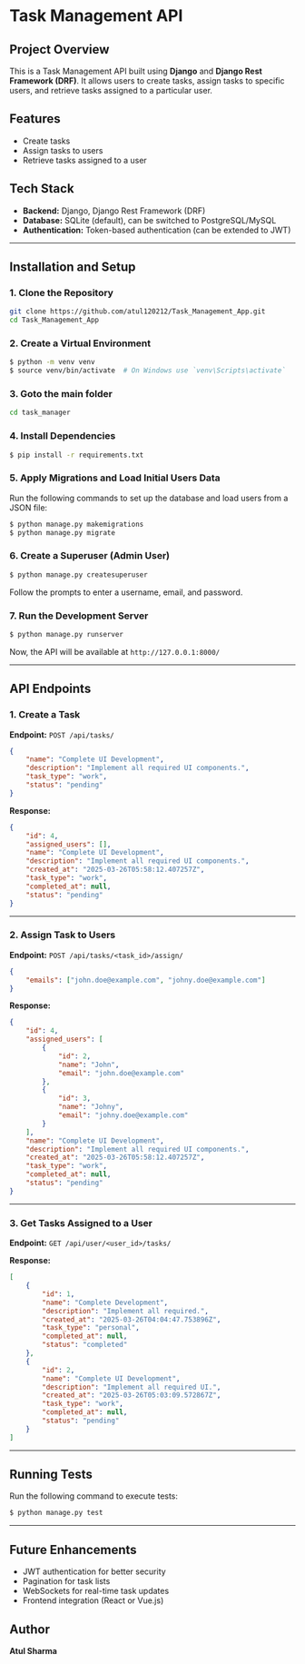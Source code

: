 # Task Management API

## Project Overview
This is a Task Management API built using **Django** and **Django Rest Framework (DRF)**. It allows users to create tasks, assign tasks to specific users, and retrieve tasks assigned to a particular user.

## Features
- Create tasks
- Assign tasks to users
- Retrieve tasks assigned to a user

## Tech Stack
- **Backend:** Django, Django Rest Framework (DRF)
- **Database:** SQLite (default), can be switched to PostgreSQL/MySQL
- **Authentication:** Token-based authentication (can be extended to JWT)

---

## Installation and Setup

### 1. Clone the Repository
```bash
git clone https://github.com/atul120212/Task_Management_App.git
cd Task_Management_App
```

### 2. Create a Virtual Environment
```bash
$ python -m venv venv
$ source venv/bin/activate  # On Windows use `venv\Scripts\activate`
```

### 3. Goto the main folder
```bash
cd task_manager
```

### 4. Install Dependencies
```bash
$ pip install -r requirements.txt
```

### 5. Apply Migrations and Load Initial Users Data

Run the following commands to set up the database and load users from a JSON file:

```bash
$ python manage.py makemigrations
$ python manage.py migrate
```

### 6. Create a Superuser (Admin User)
```bash
$ python manage.py createsuperuser
```
Follow the prompts to enter a username, email, and password.

### 7. Run the Development Server
```bash
$ python manage.py runserver
```

Now, the API will be available at `http://127.0.0.1:8000/`

---

## API Endpoints

### 1. Create a Task
**Endpoint:** `POST /api/tasks/`
```json
{
    "name": "Complete UI Development",
    "description": "Implement all required UI components.",
    "task_type": "work",
    "status": "pending"
}
```

**Response:**
```json
{
    "id": 4,
    "assigned_users": [],
    "name": "Complete UI Development",
    "description": "Implement all required UI components.",
    "created_at": "2025-03-26T05:58:12.407257Z",
    "task_type": "work",
    "completed_at": null,
    "status": "pending"
}
```

---

### 2. Assign Task to Users
**Endpoint:** `POST /api/tasks/<task_id>/assign/`
```json
{
    "emails": ["john.doe@example.com", "johny.doe@example.com"]
}
```

**Response:**
```json
{
    "id": 4,
    "assigned_users": [
        {
            "id": 2,
            "name": "John",
            "email": "john.doe@example.com"
        },
        {
            "id": 3,
            "name": "Johny",
            "email": "johny.doe@example.com"
        }
    ],
    "name": "Complete UI Development",
    "description": "Implement all required UI components.",
    "created_at": "2025-03-26T05:58:12.407257Z",
    "task_type": "work",
    "completed_at": null,
    "status": "pending"
}
```

---

### 3. Get Tasks Assigned to a User
**Endpoint:** `GET /api/user/<user_id>/tasks/`

**Response:**
```json
[
    {
        "id": 1,
        "name": "Complete Development",
        "description": "Implement all required.",
        "created_at": "2025-03-26T04:04:47.753896Z",
        "task_type": "personal",
        "completed_at": null,
        "status": "completed"
    },
    {
        "id": 2,
        "name": "Complete UI Development",
        "description": "Implement all required UI.",
        "created_at": "2025-03-26T05:03:09.572867Z",
        "task_type": "work",
        "completed_at": null,
        "status": "pending"
    }
]
```

---

## Running Tests
Run the following command to execute tests:
```bash
$ python manage.py test
```

---

## Future Enhancements
- JWT authentication for better security
- Pagination for task lists
- WebSockets for real-time task updates
- Frontend integration (React or Vue.js)

## Author
**Atul Sharma**

